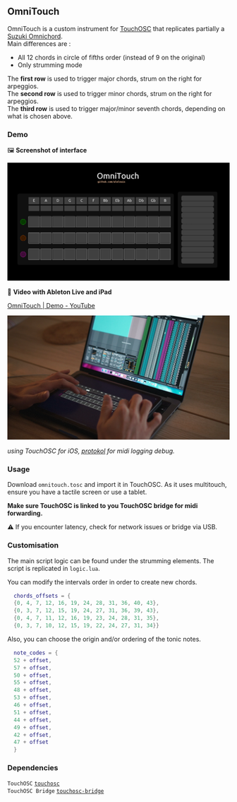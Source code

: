 ## OmniTouch

OmniTouch is a custom instrument for [TouchOSC](https://hexler.net/touchosc) that replicates partially a [Suzuki Omnichord](https://en.wikipedia.org/wiki/Omnichord).  
Main differences are :

- All 12 chords in circle of fifths order (instead of 9 on the original)
- Only strumming mode

The **first row** is used to trigger major chords, strum on the right for arpeggios.  
The **second row** is used to trigger minor chords, strum on the right for arpeggios.  
The **third row** is used to trigger major/minor seventh chords, depending on what is chosen above.

### Demo

🖼 **Screenshot of interface**

![capture.png](./demo/capture.png)

🎥 **Video with Ableton Live and iPad**

[OmniTouch | Demo - YouTube](https://youtu.be/4TTwVh1yVVE)

![thumb.png](./demo/thumb.png)

*using TouchOSC for iOS, [protokol](https://hexler.net/protokol) for midi logging debug.*

### Usage

Download `omnitouch.tosc` and import it in TouchOSC. As it uses multitouch, ensure you have a tactile screen or use a tablet.

**Make sure TouchOSC is linked to you TouchOSC bridge for midi forwarding.**

⚠️ If you encounter latency, check for network issues or bridge via USB.

### Customisation

The main script logic can be found under the strumming elements. The script is replicated in `logic.lua`.

You can modify the intervals order in order to create new chords.

```lua
  chords_offsets = {
  {0, 4, 7, 12, 16, 19, 24, 28, 31, 36, 40, 43}, 
  {0, 3, 7, 12, 15, 19, 24, 27, 31, 36, 39, 43}, 
  {0, 4, 7, 11, 12, 16, 19, 23, 24, 28, 31, 35}, 
  {0, 3, 7, 10, 12, 15, 19, 22, 24, 27, 31, 34}}
```

Also, you can choose the origin and/or ordering of the tonic notes.

```lua
  note_codes = {
  52 + offset, 
  57 + offset,
  50 + offset,
  55 + offset,
  48 + offset,
  53 + offset,
  46 + offset,
  51 + offset,
  44 + offset,
  49 + offset,
  42 + offset,
  47 + offset
  }
```

### Dependencies

`TouchOSC` [`touchosc`](https://hexler.net/touchosc)   
`TouchOSC Bridge` [`touchosc-bridge`](https://hexler.net/touchosc/bridge-releases) 